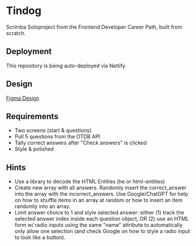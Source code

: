 # Tindog
Scrimba Soloproject from the Frontend Developer Career Path, built from scratch.

## Deployment
This repository is being auto-deployed via Netlify.

## Design
[Figma Design](https://www.figma.com/file/E9S5iPcm10f0RIHK8mCqKL/Quizzical-App?type=design&node-id=0-1&mode=design&t=h81pHtLBvfUSC3os-0)

## Requirements

* Two screens (start & questions)
* Pull 5 questions from the OTDB API
* Tally correct answers after "Check answers" is clicked
* Style & polished

## Hints

* Use a library to decode the HTML Entities (he or html-entities)
* Create new array with all answers. Randomly insert the correct_answer into the array with the incorrect_answers. Use Google/ChatGPT for help on how to shuffle items in an array at random or how to insert an item randomly into an array.
* Limit answer choice to 1 and style selected answer: either (1) track the selected answer index inside each question object, OR (2) use an HTML form w/ radio inputs using the same "name" attribute to automatically only allow one selection (and check Google on how to style a radio input to look like a button).


